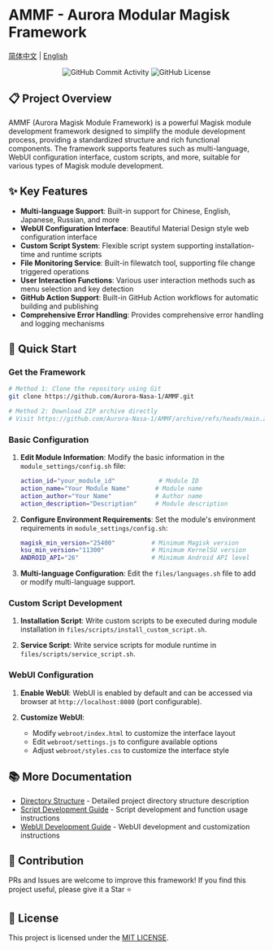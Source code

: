 # AMMF - Aurora Modular Magisk Framework

[简体中文](README.md) | [English](README_EN.md)

<div align="center">
    <img src="https://img.shields.io/github/commit-activity/w/Aurora-Nasa-1/AMMF" alt="GitHub Commit Activity">
    <img src="https://img.shields.io/github/license/Aurora-Nasa-1/AMMF" alt="GitHub License">
</div>

## 📋 Project Overview

AMMF (Aurora Magisk Module Framework) is a powerful Magisk module development framework designed to simplify the module development process, providing a standardized structure and rich functional components. The framework supports features such as multi-language, WebUI configuration interface, custom scripts, and more, suitable for various types of Magisk module development.

## ✨ Key Features

- **Multi-language Support**: Built-in support for Chinese, English, Japanese, Russian, and more
- **WebUI Configuration Interface**: Beautiful Material Design style web configuration interface
- **Custom Script System**: Flexible script system supporting installation-time and runtime scripts
- **File Monitoring Service**: Built-in filewatch tool, supporting file change triggered operations
- **User Interaction Functions**: Various user interaction methods such as menu selection and key detection
- **GitHub Action Support**: Built-in GitHub Action workflows for automatic building and publishing
- **Comprehensive Error Handling**: Provides comprehensive error handling and logging mechanisms

## 🚀 Quick Start

### Get the Framework

```bash
# Method 1: Clone the repository using Git
git clone https://github.com/Aurora-Nasa-1/AMMF.git

# Method 2: Download ZIP archive directly
# Visit https://github.com/Aurora-Nasa-1/AMMF/archive/refs/heads/main.zip
```

### Basic Configuration

1. **Edit Module Information**:
   Modify the basic information in the `module_settings/config.sh` file:
   ```bash
   action_id="your_module_id"            # Module ID
   action_name="Your Module Name"       # Module name
   action_author="Your Name"            # Author name
   action_description="Description"     # Module description
   ```

2. **Configure Environment Requirements**:
   Set the module's environment requirements in `module_settings/config.sh`:
   ```bash
   magisk_min_version="25400"          # Minimum Magisk version
   ksu_min_version="11300"             # Minimum KernelSU version
   ANDROID_API="26"                    # Minimum Android API level
   ```

3. **Multi-language Configuration**:
   Edit the `files/languages.sh` file to add or modify multi-language support.

### Custom Script Development

1. **Installation Script**:
   Write custom scripts to be executed during module installation in `files/scripts/install_custom_script.sh`.

2. **Service Script**:
   Write service scripts for module runtime in `files/scripts/service_script.sh`.

### WebUI Configuration

1. **Enable WebUI**:
   WebUI is enabled by default and can be accessed via browser at `http://localhost:8080` (port configurable).

2. **Customize WebUI**:
   - Modify `webroot/index.html` to customize the interface layout
   - Edit `webroot/settings.js` to configure available options
   - Adjust `webroot/styles.css` to customize the interface style

## 📚 More Documentation

- [Directory Structure](DIRECTORY_STRUCTURE_EN.md) - Detailed project directory structure description
- [Script Development Guide](SCRIPT_EN.md) - Script development and function usage instructions
- [WebUI Development Guide](WEBUI_GUIDE_EN.md) - WebUI development and customization instructions

## 🤝 Contribution

PRs and Issues are welcome to improve this framework! If you find this project useful, please give it a Star ⭐

## 📄 License

This project is licensed under the [MIT LICENSE](../LICENSE).